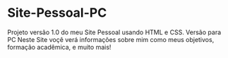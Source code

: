 # Site-Pessoal-PC
Projeto versão 1.0 do meu Site Pessoal usando HTML e CSS. Versão para PC
Neste Site voçê verá informações sobre mim como meus objetivos, formação acadêmica, e muito mais!
